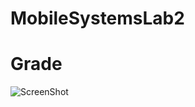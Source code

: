 # MobileSystemsLab2
# Grade
![ScreenShot](https://github.com/USB-Port/MobileSystemsLab2/blob/master/MobileSystemLab2Grade.PNG)
